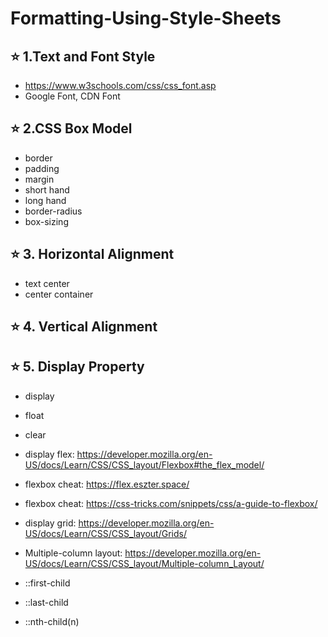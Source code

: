 # Formatting-Using-Style-Sheets

## ⭐ 1.Text and Font Style

- <https://www.w3schools.com/css/css_font.asp>
- Google Font, CDN Font

## ⭐ 2.CSS Box Model

- border
- padding
- margin
- short hand
- long hand
- border-radius
- box-sizing

## ⭐ 3. Horizontal Alignment

- text center
- center container

## ⭐ 4. Vertical Alignment

## ⭐ 5. Display Property

- display
- float
- clear

- display flex: <https://developer.mozilla.org/en-US/docs/Learn/CSS/CSS_layout/Flexbox#the_flex_model/>

- flexbox cheat: <https://flex.eszter.space/>
- flexbox cheat: <https://css-tricks.com/snippets/css/a-guide-to-flexbox/>

- display grid: <https://developer.mozilla.org/en-US/docs/Learn/CSS/CSS_layout/Grids/>

- Multiple-column layout: <https://developer.mozilla.org/en-US/docs/Learn/CSS/CSS_layout/Multiple-column_Layout/>

- ::first-child
- ::last-child
- ::nth-child(n)
